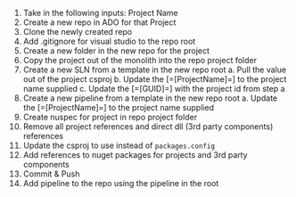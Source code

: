 1. Take in the following inputs:
    Project Name
2. Create a new repo in ADO for that Project
3. Clone the newly created repo
4. Add .gitignore for visual studio to the repo root
5. Create a new folder in the new repo for the project
6. Copy the project out of the monolith into the repo project folder
7. Create a new SLN from a template in the new repo root
    a. Pull the <ProjectId> value out of the project csproj
    b. Update the [=[ProjectName]=] to the project name supplied
    c. Update the [=[GUID]=] with the project id from step a
8. Create a new pipeline from a template in the new repo root
    a. Update the [=[ProjectName]=] to the project name supplied
9. Create nuspec for project in repo project folder
10. Remove all project references and direct dll (3rd party components) references
11. Update the csproj to use <PackageReference> instead of `packages.config`
12. Add references to nuget packages for projects and 3rd party components
13. Commit & Push
14. Add pipeline to the repo using the pipeline in the root
